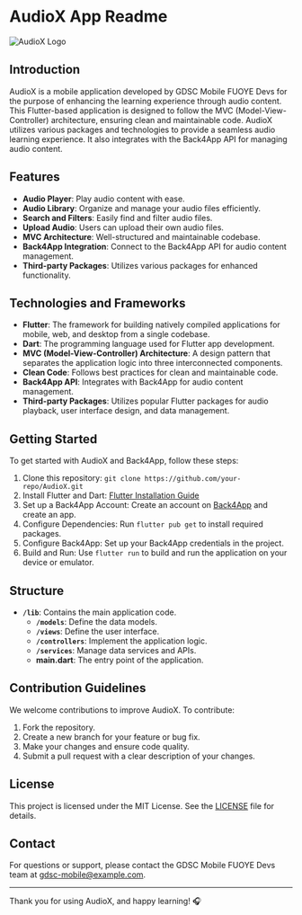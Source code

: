 # AudioX App Readme

![AudioX Logo](audiox_logo.png)

## Introduction

AudioX is a mobile application developed by GDSC Mobile FUOYE Devs for the purpose of enhancing the learning experience through audio content. This Flutter-based application is designed to follow the MVC (Model-View-Controller) architecture, ensuring clean and maintainable code. AudioX utilizes various packages and technologies to provide a seamless audio learning experience. It also integrates with the Back4App API for managing audio content.

## Features

- **Audio Player**: Play audio content with ease.
- **Audio Library**: Organize and manage your audio files efficiently.
- **Search and Filters**: Easily find and filter audio files.
- **Upload Audio**: Users can upload their own audio files.
- **MVC Architecture**: Well-structured and maintainable codebase.
- **Back4App Integration**: Connect to the Back4App API for audio content management.
- **Third-party Packages**: Utilizes various packages for enhanced functionality.

## Technologies and Frameworks

- **Flutter**: The framework for building natively compiled applications for mobile, web, and desktop from a single codebase.
- **Dart**: The programming language used for Flutter app development.
- **MVC (Model-View-Controller) Architecture**: A design pattern that separates the application logic into three interconnected components.
- **Clean Code**: Follows best practices for clean and maintainable code.
- **Back4App API**: Integrates with Back4App for audio content management.
- **Third-party Packages**: Utilizes popular Flutter packages for audio playback, user interface design, and data management.

## Getting Started

To get started with AudioX and Back4App, follow these steps:

1. Clone this repository: `git clone https://github.com/your-repo/AudioX.git`
2. Install Flutter and Dart: [Flutter Installation Guide](https://flutter.dev/docs/get-started/install)
3. Set up a Back4App Account: Create an account on [Back4App](https://www.back4app.com/) and create an app.
4. Configure Dependencies: Run `flutter pub get` to install required packages.
5. Configure Back4App: Set up your Back4App credentials in the project.
6. Build and Run: Use `flutter run` to build and run the application on your device or emulator.

## Structure

- **`/lib`**: Contains the main application code.
  - **`/models`**: Define the data models.
  - **`/views`**: Define the user interface.
  - **`/controllers`**: Implement the application logic.
  - **`/services`**: Manage data services and APIs.
  - **main.dart**: The entry point of the application.

## Contribution Guidelines

We welcome contributions to improve AudioX. To contribute:

1. Fork the repository.
2. Create a new branch for your feature or bug fix.
3. Make your changes and ensure code quality.
4. Submit a pull request with a clear description of your changes.

## License

This project is licensed under the MIT License. See the [LICENSE](LICENSE) file for details.

## Contact

For questions or support, please contact the GDSC Mobile FUOYE Devs team at [gdsc-mobile@example.com](mailto:gdsc-mobile@example.com).

---

Thank you for using AudioX, and happy learning! 🎧
